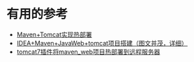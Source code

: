 

# 有用的参考 
* [Maven+Tomcat实现热部署](https://blog.csdn.net/qq_32625839/article/details/81253564)
* [IDEA+Maven+JavaWeb+tomcat项目搭建（图文并茂，详细）](https://blog.csdn.net/weixin_33446857/article/details/82143258)
* [tomcat7插件将maven_web项目热部署到远程服务器](https://www.bilibili.com/video/av82792639?from=search&seid=13371764215596198302)
